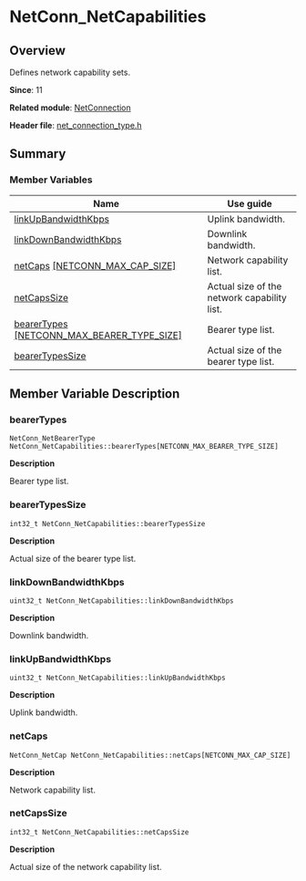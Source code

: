 # NetConn_NetCapabilities


## Overview

Defines network capability sets.

**Since**: 11

**Related module**: [NetConnection](_net_connection.md)

**Header file**: [net_connection_type.h](net__connection__type_8h.md#net_connection_typeh)

## Summary


### Member Variables

| Name| Use guide| 
| -------- | -------- |
| [linkUpBandwidthKbps](#linkupbandwidthkbps) | Uplink bandwidth.| 
| [linkDownBandwidthKbps](#linkdownbandwidthkbps) | Downlink bandwidth.| 
| [netCaps](#netcaps) [[NETCONN_MAX_CAP_SIZE]](_net_connection.md#macros)| Network capability list.| 
| [netCapsSize](#netcapssize) | Actual size of the network capability list.| 
| [bearerTypes](#bearertypes) [[NETCONN_MAX_BEARER_TYPE_SIZE]](_net_connection.md#macros)| Bearer type list.| 
| [bearerTypesSize](#bearertypessize) | Actual size of the bearer type list.| 


## Member Variable Description


### bearerTypes

```
NetConn_NetBearerType NetConn_NetCapabilities::bearerTypes[NETCONN_MAX_BEARER_TYPE_SIZE]
```

**Description**

Bearer type list.


### bearerTypesSize

```
int32_t NetConn_NetCapabilities::bearerTypesSize
```

**Description**

Actual size of the bearer type list.


### linkDownBandwidthKbps

```
uint32_t NetConn_NetCapabilities::linkDownBandwidthKbps
```

**Description**

Downlink bandwidth.


### linkUpBandwidthKbps

```
uint32_t NetConn_NetCapabilities::linkUpBandwidthKbps
```

**Description**

Uplink bandwidth.


### netCaps

```
NetConn_NetCap NetConn_NetCapabilities::netCaps[NETCONN_MAX_CAP_SIZE]
```

**Description**

Network capability list.


### netCapsSize

```
int32_t NetConn_NetCapabilities::netCapsSize
```

**Description**

Actual size of the network capability list.
